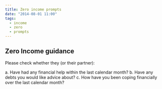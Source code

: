 ```yaml
---
title: Zero income prompts
date: "2014-08-01 11:00"
tags:
  - income
  - zero
  - prompts
---
```


## Zero Income guidance

Please check whether they (or their partner):

a. Have had any financial help within the last calendar month?
b. Have any debts you would like advice about?
c. How have you been coping financially over the last calendar month?
 
